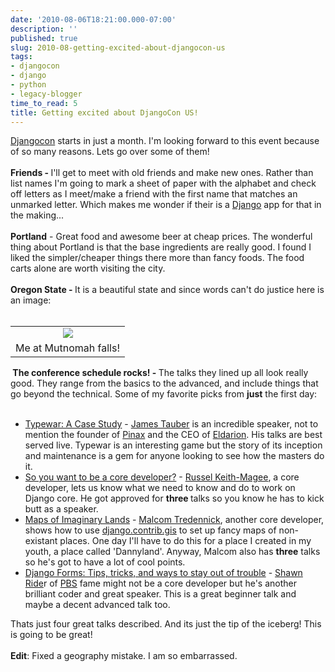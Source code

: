 ```yaml
---
date: '2010-08-06T18:21:00.000-07:00'
description: ''
published: true
slug: 2010-08-getting-excited-about-djangocon-us
tags:
- djangocon
- django
- python
- legacy-blogger
time_to_read: 5
title: Getting excited about DjangoCon US!
---
```


<a href="http://djangocon.us/">Djangocon</a> starts in just a month. I'm looking forward to this event because of so many reasons. Lets go over some of them!<br /><br /><b>Friends -&nbsp;</b>I'll get to meet with old friends and make new ones. Rather than list names I'm going to mark a sheet of paper with the alphabet and check off letters as I meet/make a friend with the first name that matches an unmarked letter. Which makes me wonder if their is a <a href="http://djangoproject.com/">Django</a> app for that in the making...<br /><br /><b>Portland</b> - Great food and awesome beer at cheap prices. The wonderful thing about Portland is that the base ingredients are really good. I found I liked the simpler/cheaper things there more than fancy foods. The food carts alone are worth visiting the city.<br /><br /><b>Oregon State - </b>It is a beautiful state and since words can't do justice here is an image:<br /><br /><table align="center" cellpadding="0" cellspacing="0" class="tr-caption-container" style="margin-left: auto; margin-right: auto; text-align: center;"><tbody><tr><td style="text-align: center;"><a href="http://farm3.static.flickr.com/2656/3897946209_386ea300bc_m_d.jpg" style="margin-left: auto; margin-right: auto;"><img border="0" src="http://farm3.static.flickr.com/2656/3897946209_386ea300bc_m_d.jpg" /></a></td></tr><tr><td class="tr-caption" style="text-align: center;">Me at Mutnomah falls!</td></tr></tbody></table><b>&nbsp;The conference schedule rocks! - </b>The talks they lined up all look really good. They range from the basics to the advanced, and include things that go beyond the technical. Some of my favorite picks from <b>just</b> the first day:<br /><br /><ul><li><a href="http://djangocon.us/schedule/sessions/3/">Typewar: A Case Study</a> - <a href="http://jtauber.com/">James Tauber</a> is an incredible speaker, not to mention the founder of <a href="http://pinaxproject.com/">Pinax</a> and the CEO of <a href="http://eldarion.com/">Eldarion</a>. His talks are best served live. Typewar is an interesting game but the story of its inception and maintenance is a gem for anyone looking to see how the masters do it.</li><li><a href="http://djangocon.us/schedule/sessions/5/">So you want to be a core developer?</a> - <a href="http://cecinestpasun.com/">Russel Keith-Magee</a>, a core developer, lets us know what we need to know and do to work on Django core. He got approved for <b>three </b>talks so you know he has to kick butt as a speaker.</li><li><a href="http://djangocon.us/schedule/sessions/7/">Maps of Imaginary Lands</a> - <a href="http://djangocon.us/speaker/profile/58/">Malcom Tredennick</a>, another core developer, shows how to use <a href="http://docs.djangoproject.com/en/dev/ref/contrib/gis/">django.contrib.gis</a> to set up fancy maps of non-existant places. One day I'll have to do this for a place I created in my youth, a place called 'Dannyland'. Anyway, Malcom also has&nbsp;<b>three</b> talks so he's got to have a lot of cool points.</li><li><a href="http://djangocon.us/schedule/sessions/8/">Django Forms: Tips, tricks, and ways to stay out of trouble</a> - <a href="http://shawnrider.com/">Shawn Ride</a>r of <a href="http://pbs.org/">PBS</a>&nbsp;fame might not be a core developer but he's another brilliant coder and great speaker. This is a great beginner talk and maybe a decent advanced talk too.</li></ul><div>Thats just four great talks described. And its just the tip of the iceberg! This is going to be great!<br /><br /><b>Edit</b>: Fixed a geography mistake. I am so&nbsp;embarrassed.</div>